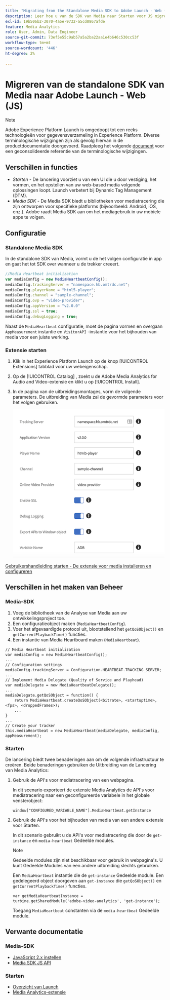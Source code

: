 ```yaml
---
title: "Migrating from the Standalone Media SDK to Adobe Launch - Web (JS)"
description: Leer hoe u van de SDK van Media naar Starten voor JS migreert.
exl-id: 19b506b2-3070-4a5e-9732-a5cd0867afde
feature: Media Analytics
role: User, Admin, Data Engineer
source-git-commit: 73ef5e55c9ab57a5a2ba22aa1e4b646c530cc53f
workflow-type: tm+mt
source-wordcount: '446'
ht-degree: 2%

---
```


# Migreren van de standalone SDK van Media naar Adobe Launch - Web (JS)

>[!NOTE]
>Adobe Experience Platform Launch is omgedoopt tot een reeks technologieën voor gegevensverzameling in Experience Platform. Diverse terminologische wijzigingen zijn als gevolg hiervan in de productdocumentatie doorgevoerd. Raadpleeg het volgende [document](https://experienceleague.adobe.com/docs/experience-platform/tags/term-updates.html?lang=en) voor een geconsolideerde referentie van de terminologische wijzigingen.

## Verschillen in functies

* *Starten* - De lancering voorziet u van een UI die u door vestiging, het vormen, en het opstellen van uw web-based media volgende oplossingen loopt. Launch verbetert bij Dynamic Tag Management (DTM).
* *Media SDK* - De Media SDK biedt u bibliotheken voor mediatracering die zijn ontworpen voor specifieke platforms (bijvoorbeeld: Android, iOS, enz.). Adobe raadt Media SDK aan om het mediagebruik in uw mobiele apps te volgen.

## Configuratie

### Standalone Media SDK

In de standalone SDK van Media, vormt u de het volgen configuratie in app en gaat het tot SDK over wanneer u de trekker creeert.

```javascript
//Media Heartbeat initialization
var mediaConfig = new MediaHeartbeatConfig();
mediaConfig.trackingServer = "namespace.hb.omtrdc.net";
mediaConfig.playerName = "html5-player";
mediaConfig.channel = "sample-channel";
mediaConfig.ovp = "video-provider";
mediaConfig.appVersion = "v2.0.0"
mediaConfig.ssl = true;
mediaConfig.debugLogging = true;
```

Naast de `MediaHeartbeat` configuratie, moet de pagina vormen en overgaan `AppMeasurement` instantie en `VisitorAPI` -instantie voor het bijhouden van media voor een juiste werking.

### Extensie starten

1. Klik in het Experience Platform Launch op de knop [!UICONTROL Extensions] tabblad voor uw webeigenschap.
1. Op de [!UICONTROL Catalog] , zoekt u de Adobe Media Analytics for Audio and Video-extensie en klikt u op [!UICONTROL Install].
1. In de pagina van de uitbreidingsmontages, vorm de volgende parameters.
De uitbreiding van Media zal de gevormde parameters voor het volgen gebruiken.

   ![](assets/launch_config_js.png)

[Gebruikershandleiding starten - De extensie voor media installeren en configureren](https://experienceleague.adobe.com/docs/experience-platform/tags/extensions/adobe/media-analytics/overview.html#install-and-configure-the-ma-extension)

## Verschillen in het maken van Beheer

### Media-SDK

1. Voeg de bibliotheek van de Analyse van Media aan uw ontwikkelingsproject toe.
1. Een configuratieobject maken (`MediaHeartbeatConfig`).
1. Voer het afgevaardigde protocol uit, blootstellend het `getQoSObject()` en `getCurrentPlaybackTime()` functies.
1. Een instantie van Media Heartboard maken (`MediaHeartbeat`).

```
// Media Heartbeat initialization
var mediaConfig = new MediaHeartbeatConfig();
...
// Configuration settings
mediaConfig.trackingServer = Configuration.HEARTBEAT.TRACKING_SERVER;
...
// Implement Media Delegate (Quality of Service and Playhead)
var mediaDelegate = new MediaHeartbeatDelegate();
...
mediaDelegate.getQoSObject = function() {
    return MediaHeartbeat.createQoSObject(<bitrate>, <startuptime>, <fps>, <droppedFrames>);
    ...
}
...
// Create your tracker
this.mediaHeartbeat = new MediaHeartbeat(mediaDelegate, mediaConfig, appMeasurement);
```

### Starten

De lancering biedt twee benaderingen aan om de volgende infrastructuur te creëren. Beide benaderingen gebruiken de Uitbreiding van de Lancering van Media Analytics:

1. Gebruik de API&#39;s voor mediatracering van een webpagina.

   In dit scenario exporteert de extensie Media Analytics de API&#39;s voor mediatracering naar een geconfigureerde variabele in het globale vensterobject:

   ```
   window["CONFIGURED_VARIABLE_NAME"].MediaHeartbeat.getInstance
   ```

1. Gebruik de API&#39;s voor het bijhouden van media van een andere extensie voor Starten.

   In dit scenario gebruikt u de API&#39;s voor mediatracering die door de `get-instance` en `media-heartbeat` Gedeelde modules.

   >[!NOTE]
   >
   >Gedeelde modules zijn niet beschikbaar voor gebruik in webpagina&#39;s. U kunt Gedeelde Modules van een andere uitbreiding slechts gebruiken.

   Een `MediaHeartbeat` instantie die de `get-instance` Gedeelde module.
Een gedelegeerd object doorgeven aan `get-instance` die `getQoSObject()` en `getCurrentPlaybackTime()` functies.

   ```
   var getMediaHeartbeatInstance =
   turbine.getSharedModule('adobe-video-analytics', 'get-instance');
   ```

   Toegang `MediaHeartbeat` constanten via de `media-heartbeat` Gedeelde module.

## Verwante documentatie

### Media-SDK

* [JavaScript 2.x instellen](/help/legacy/media-sdk/setup/setup-javascript/set-up-js-2.md)
* [Media SDK JS API](https://adobe-marketing-cloud.github.io/media-sdks/reference/javascript/MediaHeartbeat.html)

### Starten

* [Overzicht van Launch](https://experienceleague.adobe.com/docs/experience-platform/tags/home.html)
* [Media Analytics-extensie](https://experienceleague.adobe.com/docs/experience-platform/tags/extensions/adobe/media-analytics/overview.html)
